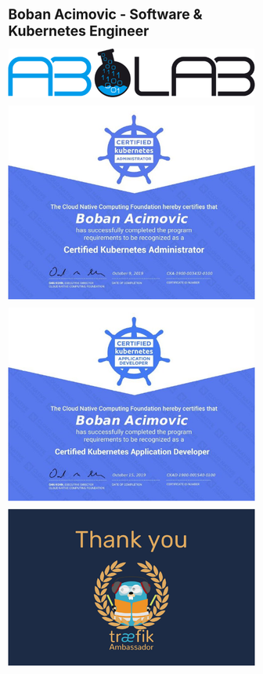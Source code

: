 # Boban Acimovic - Software & Kubernetes Engineer

[![ablab.io](https://github.com/acim/acim/blob/master/ablab.png)](https://ablab.io)

![CKA](https://github.com/acim/acim/blob/master/cka.jpg)

![CKAD](https://github.com/acim/acim/blob/master/ckad.jpg)

![traefik Ambassador](https://github.com/acim/acim/blob/master/traefik-ambassador.png)
